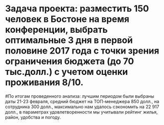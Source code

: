 # Задача проекта: разместить 150 человек в Бостоне на время конференции, выбрать оптимальные 3 дня в первой половине 2017 года с точки зрения ограничения бюджета (до 70 тыс.долл.) с учетом оценки проживания 8/10.
#По итогам проведенного анализа: лучшим периодом были выбраны даты 21-23 февраля, средний бюджет на ТОП-менеджера 850 долл., на сотрудника 300 долл., максимально нам удалось сэкономить на 22 917 долл., в параметрах удовлетворенности мы учитывали рейтинг жилья, район, удобства и погоду.
